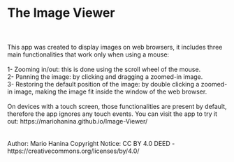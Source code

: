 # The Image Viewer
<br />
<br />
This app was created to display images on web browsers, it includes three main functionalities that work only when using a mouse:
<br />
<br />
1- Zooming in/out: this is done using the scroll wheel of the mouse.
<br />
2- Panning the image: by clicking and dragging a zoomed-in image.
<br />
3- Restoring the default position of the image: by double clicking a zoomed-in image, making the image fit inside the window of the web browser.
<br />
<br />
On devices with a touch screen, those functionalities are present by default, therefore the app ignores any touch events.
You can visit the app to try it out:  https://mariohanina.github.io/Image-Viewer/
<br />
<br />
<br />
Author: Mario Hanina
Copyright Notice: CC BY 4.0 DEED - https://creativecommons.org/licenses/by/4.0/
